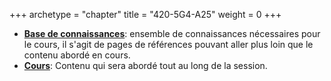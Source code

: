 +++
archetype = "chapter"
title = "420-5G4-A25"
weight = 0
+++


- [**Base de connaissances**](./base-de-connaissances): ensemble de connaissances nécessaires pour le cours, il s'agit de pages de références pouvant aller plus loin que le contenu abordé en cours.
- [**Cours**](./cours): Contenu qui sera abordé tout au long de la session.